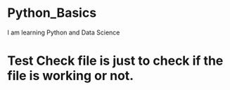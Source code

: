 # Python_Basics
I am learning Python and Data Science

# Test Check file is just to check if the file is working or not.
